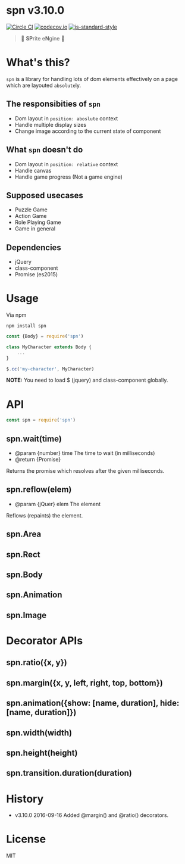 # spn v3.10.0

[![Circle CI](https://circleci.com/gh/kt3k/spn.svg?style=svg)](https://circleci.com/gh/kt3k/spn)
[![codecov.io](https://codecov.io/github/kt3k/spn/coverage.svg?branch=master)](https://codecov.io/github/kt3k/spn?branch=master)
[![js-standard-style](https://img.shields.io/badge/code%20style-standard-brightgreen.svg)](http://standardjs.com/)

> :space_invader: **SP**rite e**N**gine :space_invader:

# What's this?

`spn` is a library for handling lots of dom elements effectively on a page which are layouted `absolute`ly.

## The responsibities of `spn`

- Dom layout in `position: aboslute` context
- Handle multiple display sizes
- Change image according to the current state of component

## What `spn` doesn't do

- Dom layout in `position: relative` context
- Handle canvas
- Handle game progress (Not a game engine)

## Supposed usecases

- Puzzle Game
- Action Game
- Role Playing Game
- Game in general

## Dependencies

- jQuery
- class-component
- Promise (es2015)

# Usage

Via npm

    npm install spn

```js
const {Body} = require('spn')

class MyCharacter extends Body {
    ...
}

$.cc('my-character', MyCharacter)
```

**NOTE:** You need to load $ (jquery) and class-component globally.

# API

```js
const spn = require('spn')
```

## spn.wait(time)

- @param {number} time The time to wait (in milliseconds)
- @return {Promise}

Returns the promise which resolves after the given milliseconds.

## spn.reflow(elem)

- @param {jQuer} elem The element

Reflows (repaints) the element.

## spn.Area
## spn.Rect
## spn.Body
## spn.Animation
## spn.Image

# Decorator APIs

## spn.ratio({x, y})
## spn.margin({x, y, left, right, top, bottom})
## spn.animation({show: [name, duration], hide: [name, duration]})
## spn.width(width)
## spn.height(height)
## spn.transition.duration(duration)

# History

- v3.10.0   2016-09-16   Added @margin() and @ratio() decorators.

# License

MIT

